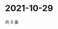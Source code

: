 # 2021-10-29

共 0 条

<!-- BEGIN WEIBO -->
<!-- 最后更新时间 Fri Oct 29 2021 08:36:16 GMT+0800 (China Standard Time) -->

<!-- END WEIBO -->
